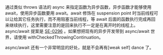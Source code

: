 通过类似 throws 语法的 async 来指定函数为异步函数，异步函数才能够使用 await，使用异步函数要用 await。await 修饰在 suspension point 时当前线程可以让给其它任务执行，而不用阻塞当前线程，等 await 后面的函数执行完成再回来继续执行，这里需要注意的是回来执行不一定是在离开时的线程上。async/await 提案是 [SE-0296](https://github.com/apple/swift-evolution/blob/main/proposals/0296-async-await.md) 。如果想把现有的异步开发带到 async/await 世界，请使用 withCheckedThrowingContinuation。

async/await 还有一个非常明显的好处，就是不会再有[weak self] dance 了。
